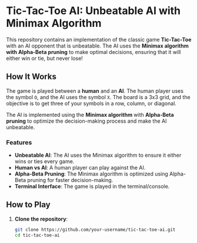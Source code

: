 # Tic-Tac-Toe AI: Unbeatable AI with Minimax Algorithm

This repository contains an implementation of the classic game **Tic-Tac-Toe** with an AI opponent that is unbeatable. The AI uses the **Minimax algorithm with Alpha-Beta pruning** to make optimal decisions, ensuring that it will either win or tie, but never lose!

## How It Works

The game is played between a **human** and an **AI**. The human player uses the symbol `O`, and the AI uses the symbol `X`. The board is a 3x3 grid, and the objective is to get three of your symbols in a row, column, or diagonal.

The AI is implemented using the **Minimax algorithm** with **Alpha-Beta pruning** to optimize the decision-making process and make the AI unbeatable.

### Features

- **Unbeatable AI**: The AI uses the Minimax algorithm to ensure it either wins or ties every game.
- **Human vs AI**: A human player can play against the AI.
- **Alpha-Beta Pruning**: The Minimax algorithm is optimized using Alpha-Beta pruning for faster decision-making.
- **Terminal Interface**: The game is played in the terminal/console.

## How to Play

1. **Clone the repository**:
   ```bash
   git clone https://github.com/your-username/tic-tac-toe-ai.git
   cd tic-tac-toe-ai
